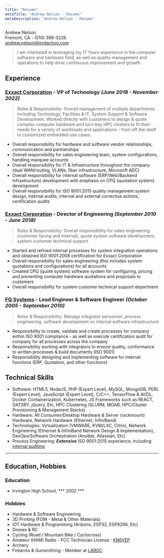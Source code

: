 ```yaml
---
title: "Resume"
metaTitle: "Andrew Nelson - Resume"
metaDescription: "Andrew Nelson - Resume"
---
```


Andrew Nelson<br />
Fremont, CA - (510) 399-3226<br />
andrew.nelson@lordachoo.com<br />

> I am interested in leveraging my 17 Years experience in the computer software and hardware field, as well as quality management and operations to help drive continuous improvement and growth. 

## Experience

### [Exxact Corporation](https://exxactcorp.com) - VP of Technology ***(June 2018 - November 2022)***

> Roles & Responsibility: Overall management of multiple departments including Technology, Facilities & IT, System Support & Software Development. Worked directly with customers to design & quote complex computer hardware and turn-key HPC clusters to fit their needs for a variety of workloads and applications - from off the shelf to customized embedded use cases.

- Overall responsibility for hardware and software vendor relationships, communication and partnerships
- Overall responsibility for sales engineering team, system configurations, handling marquee accounts
- Overall responsibility for IT & Infrastructure throughout the company (dual WAN/routing, VLANs, fiber infrastructure, Microsoft ADC)
- Overall responsibility for internal software (ERP/Web/Backend Infrastructure) development with emphasis on CPQ (quotation system) development
- Overall responsibility for ISO 9001:2015 quality management system design, internal audits, internal and external corrective actions, certification audits

### [Exxact Corporation](https://exxactcorp.com) - Director of Engineering ***(September 2010 - June 2018)***

> Roles & Responsibility: Overall responsibility for sales engineering (customer facing and internal), quote system software development, system customer technical support

- Started and refined internal processes for system integration operations and obtained ISO 9001:2008 certification for Exxact Corporation
- Overall responsibility for sales engineering (this includes system quotations and configurations) for all accounts
- Created CPQ (quote system) software system for configuring, pricing and presenting computer hardware quotations and proposals to customers
- Overall responsibility for system customer technical support department

### [FQ Systems](https://fqsystems.com) - Lead Engineer & Software Engineer ***(October 2005 - September 2010)***

> Roles & Responsibility: Manage integrator personnel, process engineering, software development on internal software infrastructure

- Responsibility to create, validate and create processes for company within ISO 9001 compliance - as well as execute certification audit for company for all processes across the company
- Responsibility working with integrators to ensure quality, conformance to written processes & build documents (ISO 9001)
- Responsibility designing and implementing software for internal functions (ERP, Quotation, and other functions)

## Technical Skills

- Software: HTML5, NodeJS, PHP (Expert Level), MySQL, MongoDB, PERL (Expert Level), JavaScript (Expert Level), C/C++, TensorFlow & AI/DL, Docker Containerization, Kubernetes, JS Frameworks such as REACT, GATSBY, jQuery, Etc, HPC Clustering (SLURM, MOAB, HPC/Cluster Provisioning & Management Stacks)
- Hardware: All Consumer/Desktop Hardware & Server (rackmount) Hardware, Network Hardware (Ethernet, InfiniBand)
- Technologies: Virtualization (VMWARE, KVM/LXC, Citrix), Network Engineering (Ethernet & InfiniBand Network Design & Implementation), DevOps/Software Orchestration (Ansible, Atlassian, Etc)
- Process Engineering: ***Extensive*** ISO 9001:2015 experience, including [internal auditing](https://firebasestorage.googleapis.com/v0/b/lordachoo-c2966.appspot.com/o/images%2FISO%209001_2015%20Internal%20Auditor%20Training.pdf?alt=media&token=0db7e81e-1839-4856-860d-364141fdcf66)

---

## Education, Hobbies

### Education

- Irvington High School, *** 2002 ***

### Hobbies

- Hardware & Software Engineering
- 3D Printing (FDM - Metal & Other Materials)
- IOT Hardware & Programming (Arduino, ESP32, ESP8266, Etc)
- Drones & RC
- Cycling (Road / Mountain Bike / Cyclocross)
- Amateur (HAM) Radio - FCC Technician License : [KN6VEP](https://kn6vep.com)
- Archery
- Firearms & Gunsmithing - Member at [LARGC](http://www.losaltosrodandgunclub.com/)